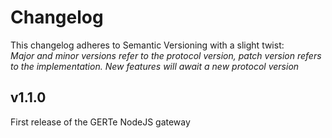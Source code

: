 # Changelog
This changelog adheres to Semantic Versioning with a slight twist:  
*Major and minor versions refer to the protocol version, patch version refers to the implementation. New features will await a new protocol version*

## v1.1.0
First release of the GERTe NodeJS gateway
